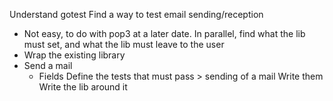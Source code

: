 Understand gotest
Find a way to test email sending/reception
- Not easy, to do with pop3 at a later date.
In parallel, find what the lib must set, and what the lib must leave to the user
- Wrap the existing library
- Send a mail
  + Fields
Define the tests that must pass > sending of a mail
Write them
Write the lib around it
